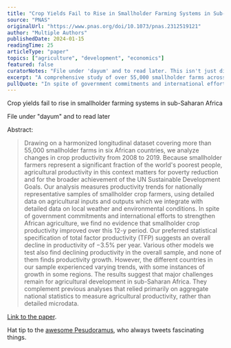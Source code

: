 ```yaml
---
title: "Crop Yields Fail to Rise in Smallholder Farming Systems in Sub-Saharan Africa"
source: "PNAS"
originalUrl: "https://www.pnas.org/doi/10.1073/pnas.2312519121"
author: "Multiple Authors"
publishedDate: 2024-01-15
readingTime: 25
articleType: "paper"
topics: ["agriculture", "development", "economics"]
featured: false
curatorNotes: "File under 'dayum' and to read later. This isn't just disappointing—it's devastating for development policy. Despite billions in aid and government commitments, smallholder productivity actually declined 3.5% per year over 12 years. The data comes from 55,000+ farms across six countries, so this isn't statistical noise. Hat tip to the awesome Pseudoerasmus who always tweets fascinating things."
excerpt: "A comprehensive study of over 55,000 smallholder farms across six African countries reveals that crop productivity declined by 3.5% annually from 2008-2019, despite massive international development efforts."
pullQuote: "In spite of government commitments and international efforts to strengthen African agriculture, we find no evidence that smallholder crop productivity improved over this 12-year period."
---
```


Crop yields fail to rise in smallholder farming systems in sub-Saharan Africa

File under "dayum" and to read later

Abstract:

> Drawing on a harmonized longitudinal dataset covering more than 55,000 smallholder farms in six African countries, we analyze changes in crop productivity from 2008 to 2019. Because smallholder farmers represent a significant fraction of the world's poorest people, agricultural productivity in this context matters for poverty reduction and for the broader achievement of the UN Sustainable Development Goals. Our analysis measures productivity trends for nationally representative samples of smallholder crop farmers, using detailed data on agricultural inputs and outputs which we integrate with detailed data on local weather and environmental conditions. In spite of government commitments and international efforts to strengthen African agriculture, we find no evidence that smallholder crop productivity improved over this 12-y period. Our preferred statistical specification of total factor productivity (TFP) suggests an overall decline in productivity of −3.5% per year. Various other models we test also find declining productivity in the overall sample, and none of them finds productivity growth. However, the different countries in our sample experienced varying trends, with some instances of growth in some regions. The results suggest that major challenges remain for agricultural development in sub-Saharan Africa. They complement previous analyses that relied primarily on aggregate national statistics to measure agricultural productivity, rather than detailed microdata.

[Link to the paper](https://www.pnas.org/doi/10.1073/pnas.2312519121).

Hat tip to the [awesome Pesudoramus](https://x.com/pseudoerasmus/status/1966902243808211444), who always tweets fascinating things.
